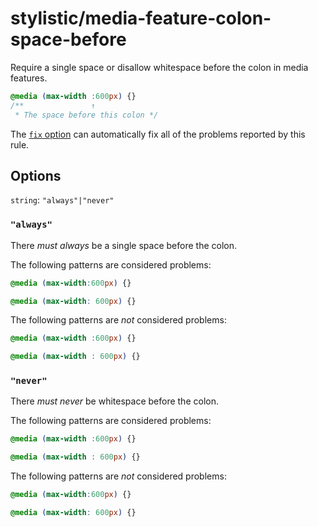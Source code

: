 # stylistic/media-feature-colon-space-before

Require a single space or disallow whitespace before the colon in media features.

<!-- prettier-ignore -->
```css
@media (max-width :600px) {}
/**               ↑
 * The space before this colon */
```

The [`fix` option](https://stylelint.io/user-guide/options#fix) can automatically fix all of the problems reported by this rule.

## Options

`string`: `"always"|"never"`

### `"always"`

There _must always_ be a single space before the colon.

The following patterns are considered problems:

<!-- prettier-ignore -->
```css
@media (max-width:600px) {}
```

<!-- prettier-ignore -->
```css
@media (max-width: 600px) {}
```

The following patterns are _not_ considered problems:

<!-- prettier-ignore -->
```css
@media (max-width :600px) {}
```

<!-- prettier-ignore -->
```css
@media (max-width : 600px) {}
```

### `"never"`

There _must never_ be whitespace before the colon.

The following patterns are considered problems:

<!-- prettier-ignore -->
```css
@media (max-width :600px) {}
```

<!-- prettier-ignore -->
```css
@media (max-width : 600px) {}
```

The following patterns are _not_ considered problems:

<!-- prettier-ignore -->
```css
@media (max-width:600px) {}
```

<!-- prettier-ignore -->
```css
@media (max-width: 600px) {}
```
